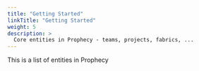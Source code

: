 ```yaml
---
title: "Getting Started"
linkTitle: "Getting Started"
weight: 5
description: >
  Core entities in Prophecy - teams, projects, fabrics, ...
---
```


This is a list of entities in Prophecy
